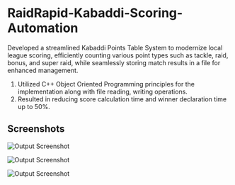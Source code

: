 
# RaidRapid-Kabaddi-Scoring-Automation

Developed a streamlined Kabaddi Points Table System to modernize local league scoring, efficiently counting various point types such as
tackle, raid, bonus, and super raid, while seamlessly storing match results in a file for enhanced management.
1. Utilized C++ Object Oriented Programming principles for the implementation along with file reading, writing operations.
2. Resulted in reducing score calculation time and winner declaration time up to 50%.

## Screenshots

![Output Screenshot](https://drive.google.com/uc?export=view&id=1TwCvcFj0rRMmrXrbsuEjrzHehDdir30i)


![Output Screenshot](https://drive.google.com/uc?export=view&id=1wAJ3p6f5TqeZEsMecXua5aLEkychy1AW)

![Output Screenshot](https://drive.google.com/uc?export=view&id=1EpGhvC5s9Lcgz4bHpKVFfqC85TMDjK3m)


